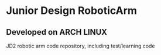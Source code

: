 # Junior Design RoboticArm
## Developed on ARCH LINUX
JD2 robotic arm code repository, including test/learning code
